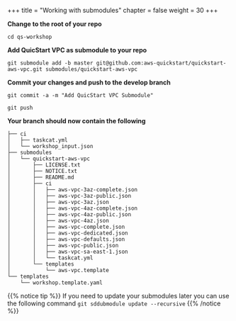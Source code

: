 +++
title = "Working with submodules"
chapter = false
weight = 30
+++

**Change to the root of your repo**

`cd qs-workshop`

**Add QuicStart VPC as submodule to your repo**

`git submodule add -b master git@github.com:aws-quickstart/quickstart-aws-vpc.git submodules/quickstart-aws-vpc`

**Commit your changes and push to the develop branch**

`git commit -a -m "Add QuicStart VPC Submodule"`

`git push`

**Your branch should now contain the following**

    ├── ci
    │   ├── taskcat.yml
    │   └── workshop_input.json
    ├── submodules
    │   └── quickstart-aws-vpc
    │       ├── LICENSE.txt
    │       ├── NOTICE.txt
    │       ├── README.md
    │       ├── ci
    │       │   ├── aws-vpc-3az-complete.json
    │       │   ├── aws-vpc-3az-public.json
    │       │   ├── aws-vpc-3az.json
    │       │   ├── aws-vpc-4az-complete.json
    │       │   ├── aws-vpc-4az-public.json
    │       │   ├── aws-vpc-4az.json
    │       │   ├── aws-vpc-complete.json
    │       │   ├── aws-vpc-dedicated.json
    │       │   ├── aws-vpc-defaults.json
    │       │   ├── aws-vpc-public.json
    │       │   ├── aws-vpc-sa-east-1.json
    │       │   └── taskcat.yml
    │       └── templates
    │           └── aws-vpc.template
    └── templates
        └── workshop.template.yaml

{{% notice tip %}}
If you need to update your submodules later you can use the following command  `git sddubmodule update --recursive`
{{% /notice %}}


